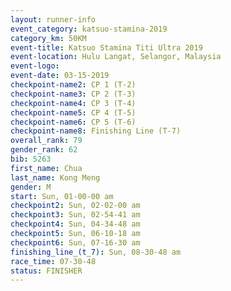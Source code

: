 ```yaml
---
layout: runner-info 
event_category: katsuo-stamina-2019 
category_km: 50KM 
event-title: Katsuo Stamina Titi Ultra 2019 
event-location: Hulu Langat, Selangor, Malaysia 
event-logo: 
event-date: 03-15-2019 
checkpoint-name2: CP 1 (T-2) 
checkpoint-name3: CP 2 (T-3) 
checkpoint-name4: CP 3 (T-4) 
checkpoint-name5: CP 4 (T-5) 
checkpoint-name6: CP 5 (T-6) 
checkpoint-name8: Finishing Line (T-7) 
overall_rank: 79
gender_rank: 62
bib: 5263
first_name: Chua
last_name: Kong Meng
gender: M
start: Sun, 01-00-00 am
checkpoint2: Sun, 02-02-00 am
checkpoint3: Sun, 02-54-41 am
checkpoint4: Sun, 04-34-48 am
checkpoint5: Sun, 06-10-18 am
checkpoint6: Sun, 07-16-30 am
finishing_line_(t_7): Sun, 08-30-48 am
race_time: 07-30-48
status: FINISHER
---
```

